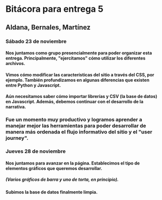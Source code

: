 # Bitácora para entrega 5 
## Aldana, Bernales, Martínez 
### Sábado 23 de noviembre
#### Nos juntamos como grupo presencialmente para poder organizar esta entrega. Principalmente, "ejercitamos" cómo utilizar los diferentes archivos. 

#### Vimos cómo modificar las características del sitio a través del CSS, por ejemplo. También profundizamos en algunas diferencias que existen entre Python y Javascript. 

#### Aún necesitamos saber cómo importar librerías y CSV (la base de datos) en Javascript. Además, debemos continuar con el desarrollo de la narrativa. 

### Fue un momento muy productivo y logramos aprender a manejar mejor las herramientas para poder desarrollar de manera más ordenada el flujo informativo del sitio y el "user journey". 

### Jueves 28 de noviembre 
#### Nos juntamos para avanzar en la página. Establecimos el tipo de elementos gráficos que queremos desarrollar. 
##### (Varios gráficos de barra y uno de torta, en principio). 

#### Subimos la base de datos finalmente limpia. 